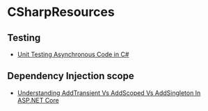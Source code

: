# CSharpResources

## Testing
- [Unit Testing Asynchronous Code in C#](https://www.codeguru.com/csharp/asynchronous-code-c-sharp/)

## Dependency Injection scope
- [Understanding AddTransient Vs AddScoped Vs AddSingleton In ASP.NET Core](https://www.c-sharpcorner.com/article/understanding-addtransient-vs-addscoped-vs-addsingleton-in-asp-net-core/)
